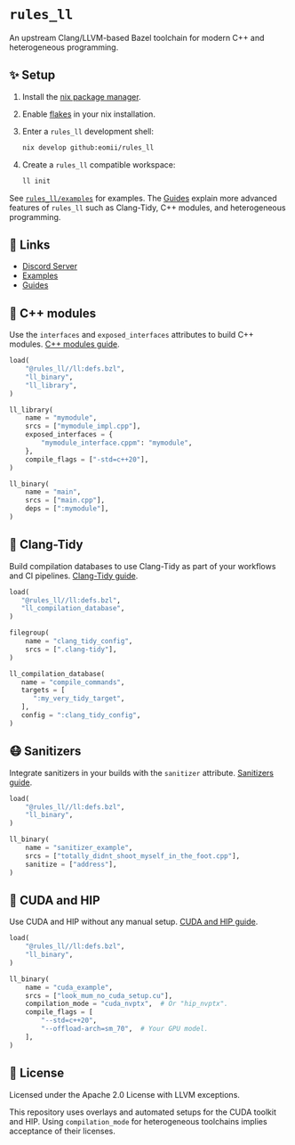 # `rules_ll`

An upstream Clang/LLVM-based Bazel toolchain for modern C++ and heterogeneous
programming.

## ✨ Setup

1. Install the [nix package manager](https://nixos.org/download.html).

2. Enable [flakes](https://nixos.wiki/wiki/Flakes) in your nix installation.

3. Enter a `rules_ll` development shell:

    ```bash
    nix develop github:eomii/rules_ll
    ```

4. Create a `rules_ll` compatible workspace:

    ```bash
    ll init
    ```

See [`rules_ll/examples`](https://github.com/eomii/rules_ll/tree/main/examples)
for examples. The [Guides](https://ll.eomii.org/guides) explain more advanced
features of `rules_ll` such as Clang-Tidy, C++ modules, and heterogeneous
programming.

## 🔗 Links

- [Discord Server](https://discord.gg/Ax67899n4y)
- [Examples](https://github.com/eomii/rules_ll/tree/main/examples)
- [Guides](https://ll.eomii.org/guides)

## 🚀 C++ modules

Use the `interfaces` and `exposed_interfaces` attributes to build C++ modules.
[C++ modules guide](https://ll.eomii.org/guides/modules).

```python
load(
    "@rules_ll//ll:defs.bzl",
    "ll_binary",
    "ll_library",
)

ll_library(
    name = "mymodule",
    srcs = ["mymodule_impl.cpp"],
    exposed_interfaces = {
        "mymodule_interface.cppm": "mymodule",
    },
    compile_flags = ["-std=c++20"],
)

ll_binary(
    name = "main",
    srcs = ["main.cpp"],
    deps = [":mymodule"],
)
```

## 🧹 Clang-Tidy

Build compilation databases to use Clang-Tidy as part of your workflows and CI
pipelines. [Clang-Tidy guide](https://ll.eomii.org/guides/clang_tidy).

```python
load(
   "@rules_ll//ll:defs.bzl",
   "ll_compilation_database",
)

filegroup(
    name = "clang_tidy_config",
    srcs = [".clang-tidy"],
)

ll_compilation_database(
   name = "compile_commands",
   targets = [
      ":my_very_tidy_target",
   ],
   config = ":clang_tidy_config",
)
```

## 😷 Sanitizers

Integrate sanitizers in your builds with the `sanitizer` attribute.
[Sanitizers guide](https://ll.eomii.org/guides/sanitizers).

```python
load(
    "@rules_ll//ll:defs.bzl",
    "ll_binary",
)

ll_binary(
    name = "sanitizer_example",
    srcs = ["totally_didnt_shoot_myself_in_the_foot.cpp"],
    sanitize = ["address"],
)
```

## 🧮 CUDA and HIP

Use CUDA and HIP without any manual setup. [CUDA and HIP guide](https://ll.eomii.org/guides/cuda_and_hip).

```python
load(
    "@rules_ll//ll:defs.bzl",
    "ll_binary",
)

ll_binary(
    name = "cuda_example",
    srcs = ["look_mum_no_cuda_setup.cu"],
    compilation_mode = "cuda_nvptx",  # Or "hip_nvptx".
    compile_flags = [
        "--std=c++20",
        "--offload-arch=sm_70",  # Your GPU model.
    ],
)
```

## 📜 License

Licensed under the Apache 2.0 License with LLVM exceptions.

This repository uses overlays and automated setups for the CUDA toolkit and HIP.
Using `compilation_mode` for heterogeneous toolchains implies acceptance of
their licenses.
